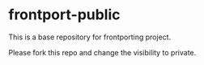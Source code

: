 # frontport-public

This is a base repository for frontporting project.

Please fork this repo and change the visibility to private.
